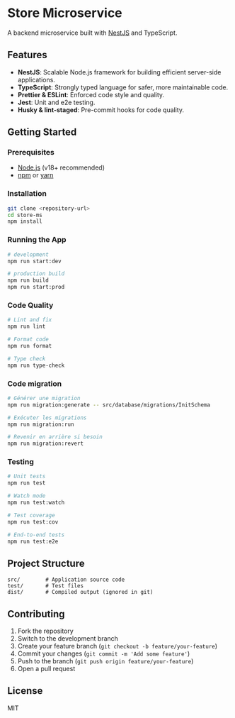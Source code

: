 # Store Microservice

A backend microservice built with [NestJS](https://nestjs.com/) and TypeScript.

## Features

- **NestJS**: Scalable Node.js framework for building efficient server-side applications.
- **TypeScript**: Strongly typed language for safer, more maintainable code.
- **Prettier & ESLint**: Enforced code style and quality.
- **Jest**: Unit and e2e testing.
- **Husky & lint-staged**: Pre-commit hooks for code quality.

## Getting Started

### Prerequisites

- [Node.js](https://nodejs.org/) (v18+ recommended)
- [npm](https://www.npmjs.com/) or [yarn](https://yarnpkg.com/)

### Installation

```bash
git clone <repository-url>
cd store-ms
npm install
```

### Running the App

```bash
# development
npm run start:dev

# production build
npm run build
npm run start:prod
```

### Code Quality

```bash
# Lint and fix
npm run lint

# Format code
npm run format

# Type check
npm run type-check
```

### Code migration

```bash
# Générer une migration
npm run migration:generate -- src/database/migrations/InitSchema

# Exécuter les migrations
npm run migration:run

# Revenir en arrière si besoin
npm run migration:revert

```

### Testing

```bash
# Unit tests
npm run test

# Watch mode
npm run test:watch

# Test coverage
npm run test:cov

# End-to-end tests
npm run test:e2e
```

## Project Structure

```
src/        # Application source code
test/       # Test files
dist/       # Compiled output (ignored in git)
```

## Contributing

1. Fork the repository
2. Switch to the development branch
3. Create your feature branch (`git checkout -b feature/your-feature`)
4. Commit your changes (`git commit -m 'Add some feature'`)
5. Push to the branch (`git push origin feature/your-feature`)
6. Open a pull request

## License

MIT
